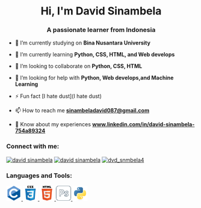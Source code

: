 <h1 align="center">Hi, I'm David Sinambela</h1>
<h3 align="center">A passionate learner from Indonesia</h3>

- 🔭 I’m currently studying on **Bina Nusantara University**

- 🌱 I’m currently learning **Python, CSS, HTML, and Web develops**

- 👯 I’m looking to collaborate on **Python, CSS, HTML**

- 🤝 I’m looking for help with **Python, Web develops,and Machine Learning**

- ⚡ Fun fact [I hate dust](I hate dust)

- 📫 How to reach me **sinambeladavid087@gmail.com**

- 📄 Know about my experiences **www.linkedin.com/in/david-sinambela-754a89324**

<h3 align="left">Connect with me:</h3>
<p align="left">
<a href="https://linkedin.com/in/david sinambela" target="blank"><img align="center" src="https://raw.githubusercontent.com/rahuldkjain/github-profile-readme-generator/master/src/images/icons/Social/linked-in-alt.svg" alt="david sinambela" height="30" width="40" /></a>
<a href="https://fb.com/david sinambela" target="blank"><img align="center" src="https://raw.githubusercontent.com/rahuldkjain/github-profile-readme-generator/master/src/images/icons/Social/facebook.svg" alt="david sinambela" height="30" width="40" /></a>
<a href="https://instagram.com/dvd_snmbela4" target="blank"><img align="center" src="https://raw.githubusercontent.com/rahuldkjain/github-profile-readme-generator/master/src/images/icons/Social/instagram.svg" alt="dvd_snmbela4" height="30" width="40" /></a>
</p>

<h3 align="left">Languages and Tools:</h3>
<p align="left"> <a href="https://www.cprogramming.com/" target="_blank" rel="noreferrer"> <img src="https://raw.githubusercontent.com/devicons/devicon/master/icons/c/c-original.svg" alt="c" width="40" height="40"/> </a> <a href="https://www.w3schools.com/css/" target="_blank" rel="noreferrer"> <img src="https://raw.githubusercontent.com/devicons/devicon/master/icons/css3/css3-original-wordmark.svg" alt="css3" width="40" height="40"/> </a> <a href="https://www.w3.org/html/" target="_blank" rel="noreferrer"> <img src="https://raw.githubusercontent.com/devicons/devicon/master/icons/html5/html5-original-wordmark.svg" alt="html5" width="40" height="40"/> </a> <a href="https://www.photoshop.com/en" target="_blank" rel="noreferrer"> <img src="https://raw.githubusercontent.com/devicons/devicon/master/icons/photoshop/photoshop-line.svg" alt="photoshop" width="40" height="40"/> </a> <a href="https://www.python.org" target="_blank" rel="noreferrer"> <img src="https://raw.githubusercontent.com/devicons/devicon/master/icons/python/python-original.svg" alt="python" width="40" height="40"/> </a> </p>
